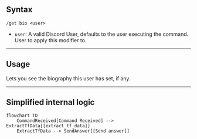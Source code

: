 ## Syntax
`/get bio <user>`

- `user`: A valid Discord User, defaults to the user executing the command. User to
          apply this modifier to.

---

## Usage
Lets you see the biography this user has set, if any.

---

## Simplified internal logic
```mermaid
flowchart TD
    CommandReceived[Command Received] --> ExtractTfData[[extract_tf_data]]
    ExtractTfData --> SendAnswer[[Send answer]]
```
